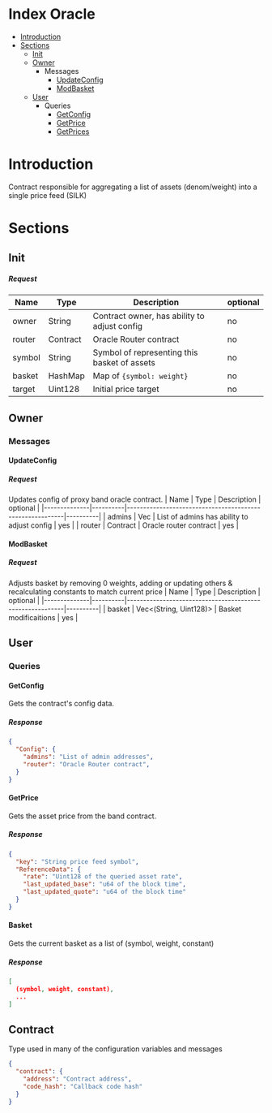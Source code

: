 # Index Oracle
* [Introduction](#Introduction)
* [Sections](#Sections)
    * [Init](#Init)
    * [Owner](#Owner)
        * Messages
            * [UpdateConfig](#UpdateConfig)
            * [ModBasket](#ModBasket)
    * [User](#User)
        * Queries
            * [GetConfig](#GetConfig)
            * [GetPrice](#GetPrice)
            * [GetPrices](#GetPrices)
# Introduction
Contract responsible for aggregating a list of assets (denom/weight) into a single price feed (SILK)

# Sections

## Init
##### Request
| Name         | Type     | Description                                              | optional |
|--------------|----------|----------------------------------------------------------|----------|
| owner        | String   | Contract owner, has ability to adjust config             | no       |
| router       | Contract | Oracle Router contract                                   | no       |
| symbol       | String   | Symbol of representing this basket of assets             | no       |
| basket       | HashMap  | Map of `{symbol: weight}`                                | no       |
| target       | Uint128  | Initial price target                                     | no       |

## Owner

### Messages
#### UpdateConfig
##### Request
Updates config of proxy band oracle contract.
| Name         | Type     | Description                                              | optional |
|--------------|----------|----------------------------------------------------------|----------|
| admins       | Vec<HumanAddr> | List of admins has ability to adjust config        | yes      |
| router       | Contract    | Oracle router contract                                | yes      |

#### ModBasket
##### Request
Adjusts basket by removing 0 weights, adding or updating others & recalculating constants to match current price
| Name         | Type     | Description                                              | optional |
|--------------|----------|----------------------------------------------------------|----------|
| basket     | Vec<(String, Uint128)> | Basket modificaitions                        | yes      |

## User

### Queries

#### GetConfig
Gets the contract's config data.
##### Response
```json
{
  "Config": {
    "admins": "List of admin addresses",
    "router": "Oracle Router contract",
  }
}
```

#### GetPrice
Gets the asset price from the band contract.
##### Response
```json
{
  "key": "String price feed symbol",
  "ReferenceData": {
    "rate": "Uint128 of the queried asset rate",
    "last_updated_base": "u64 of the block time",
    "last_updated_quote": "u64 of the block time"
  }
}
```

#### Basket
Gets the current basket as a list of (symbol, weight, constant)
##### Response
```json
[
  (symbol, weight, constant),
  ...
]
```

## Contract
Type used in many of the configuration variables and messages
```json
{
  "contract": {
    "address": "Contract address",
    "code_hash": "Callback code hash"
  }
}
```
